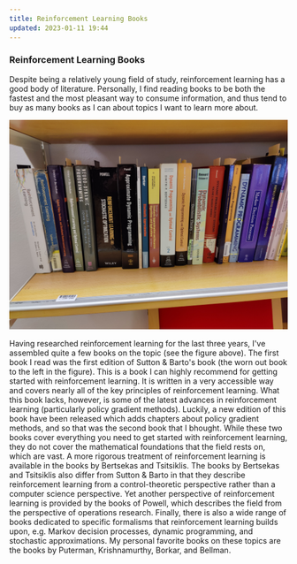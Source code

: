 ```yaml
---
title: Reinforcement Learning Books
updated: 2023-01-11 19:44
---
```


### Reinforcement Learning Books

Despite being a relatively young field of study, reinforcement learning has a good body of literature. Personally, I find reading books to be both the fastest and the most pleasant way to consume information, and thus tend to buy as many books as I can about topics I want to learn more about.

![rl-books.jpg.](/assets/rl-books.jpg "Figure 1: My bookshelf")

Having researched reinforcement learning for the last three years, I've assembled quite a few books on the topic (see the figure above). The first book I read was the first edition of Sutton & Barto's book (the worn out book to the left in the figure). This is a book I can highly recommend for getting started with reinforcement learning. It is written in a very accessible way and covers nearly all of the key principles of reinforcement learning. What this book lacks, however, is some of the latest advances in reinforcement learning (particularly policy gradient methods). Luckily, a new edition of this book have been released which adds chapters about policy gradient methods, and so that was the second book that I bhought. While these two books cover everything you need to get started with reinforcement learning, they do not cover the mathematical foundations that the field rests on, which are vast. A more rigorous treatment of reinforcement learning is available in the books by Bertsekas and Tsitsiklis. The books by Bertsekas and Tsitsiklis also differ from Sutton & Barto in that they describe reinforcement learning from a control-theoretic perspective rather than a computer science perspective. Yet another perspective of reinforcement learning is provided by the books of Powell, which describes the field from the perspective of operations research. Finally, there is also a wide range of books dedicated to specific formalisms that reinforcement learning builds upon, e.g. Markov decision processes, dynamic programming, and stochastic approximations. My personal favorite books on these topics are the books by Puterman, Krishnamurthy, Borkar, and Bellman.
